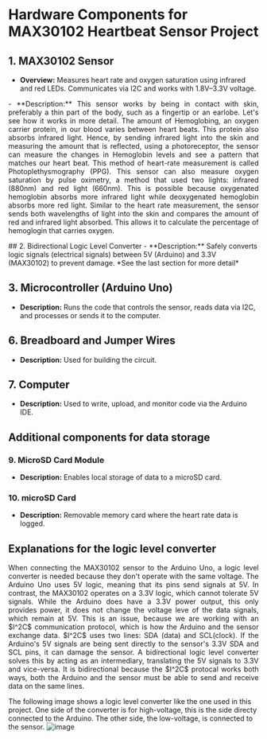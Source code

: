# Hardware Components for MAX30102 Heartbeat Sensor Project

## 1. MAX30102 Sensor 
- **Overview:** Measures heart rate and oxygen saturation using infrared and red LEDs. Communicates via I2C and works with 1.8V–3.3V voltage.
<p align="justify">
- **Description:** This sensor works by being in contact with skin, preferably a thin part of the body, such as a fingertip or an earlobe. Let's see how it works in more detail. The amount of Hemoglobing, an oxygen carrier protein, in our blood varies between heart beats. This protein also absorbs infrared light.  Hence, by sending infrared light into the skin and measuring the amount that is reflected, using a photoreceptor, the sensor can measure the changes in Hemoglobin levels and see a pattern that matches our heart beat. This method of heart-rate measurement is called Photoplethysmography (PPG). This sensor can also measure oxygen saturation by pulse oximetry, a method that used two lights: infrared (880nm) and red light (660nm). This is possible because oxygenated hemoglobin absorbs more infrared light while deoxygenated hemoglobin absorbs more red light. Similar to the heart rate measurement, the sensor sends both wavelengths of light into the skin and compares the amount of red and infrared light absorbed. This allows it to calculate the percentage of hemoglogin that carries oxygen. 
</p>
## 2. Bidirectional Logic Level Converter
- **Description:** Safely converts logic signals (electrical signals) between 5V (Arduino) and 3.3V (MAX30102) to prevent damage. *See the last section for more detail*

## 3. Microcontroller (Arduino Uno)
- **Description:** Runs the code that controls the sensor, reads data via I2C, and processes or sends it to the computer.

## 6. Breadboard and Jumper Wires
- **Description:** Used for building the circuit.

## 7. Computer
- **Description:** Used to write, upload, and monitor code via the Arduino IDE. 

## Additional components for data storage
### 9. MicroSD Card Module
- **Description:** Enables local storage of data to a microSD card.

### 10. microSD Card 
- **Description:** Removable memory card where the heart rate data is logged.

## Explanations for the logic level converter
<p align="justify">
When connecting the MAX30102 sensor to the Arduino Uno, a logic level converter is needed because they don't operate with the same voltage. The Arduino Uno uses 5V logic, meaning that its pins send signals at 5V. In contrast, the MAX30102 operates on a 3.3V logic, which cannot tolerate 5V signals. While the Arduino does have a 3.3V power output, this only provides power, it does not change the voltage leve of the data signals, which remain at 5V. This is an issue, because we are working with an $I^2C$ communication protocol, which is how the Arduino and the sensor exchange data. $I^2C$ uses two lines: SDA (data) and SCL(clock). If the Arduino's 5V signals are being sent directly to the sensor's 3.3V SDA and SCL pins, it can damage the sensor. A bidirectional logic level converter solves this by acting as an intermediary, translating the 5V signals to 3.3V and vice-versa. It is bidirectional because the $I^2C$ protocal works both ways, both the Arduino and the sensor must be able to send and receive data on the same lines. 
</p>

The following image shows a logic level converter like the one used in this project. One side of the converter is for high-voltage, this is the side directy connected to the Arduino. The other side, the low-voltage, is connected to the sensor.
![image](https://github.com/user-attachments/assets/4d74c182-f520-446f-8f4f-3591454fbcdd)
